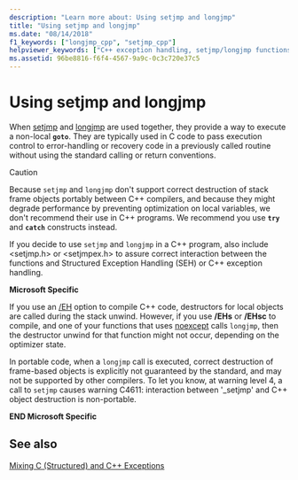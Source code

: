 ```yaml
---
description: "Learn more about: Using setjmp and longjmp"
title: "Using setjmp and longjmp"
ms.date: "08/14/2018"
f1_keywords: ["longjmp_cpp", "setjmp_cpp"]
helpviewer_keywords: ["C++ exception handling, setjmp/longjmp functions", "setjmpex.h", "longjmp function in C++ programs", "setjmp.h", "setjmp function", "setjmp function, C++ programs"]
ms.assetid: 96be8816-f6f4-4567-9a9c-0c3c720e37c5
---
```

# Using setjmp and longjmp

When [setjmp](../c-runtime-library/reference/setjmp.md) and [longjmp](../c-runtime-library/reference/longjmp.md) are used together, they provide a way to execute a non-local **`goto`**. They are typically used in C code to pass execution control to error-handling or recovery code in a previously called routine without using the standard calling or return conventions.

> [!CAUTION]
> Because `setjmp` and `longjmp` don't support correct destruction of stack frame objects portably between C++ compilers, and because they might degrade performance by preventing optimization on local variables, we don't recommend their use in C++ programs. We recommend you use **`try`** and **`catch`** constructs instead.

If you decide to use `setjmp` and `longjmp` in a C++ program, also include \<setjmp.h> or \<setjmpex.h> to assure correct interaction between the functions and Structured Exception Handling (SEH) or C++ exception handling.

**Microsoft Specific**

If you use an [/EH](../build/reference/eh-exception-handling-model.md) option to compile C++ code, destructors for local objects are called during the stack unwind. However, if you use **/EHs** or **/EHsc** to compile, and one of your functions that uses [noexcept](../cpp/noexcept-cpp.md) calls `longjmp`, then the destructor unwind for that function might not occur, depending on the optimizer state.

In portable code, when a `longjmp` call is executed, correct destruction of frame-based objects is explicitly not guaranteed by the standard, and may not be supported by other compilers. To let you know, at warning level 4, a call to `setjmp` causes warning C4611: interaction between '_setjmp' and C++ object destruction is non-portable.

**END Microsoft Specific**

## See also

[Mixing C (Structured) and C++ Exceptions](../cpp/mixing-c-structured-and-cpp-exceptions.md)

